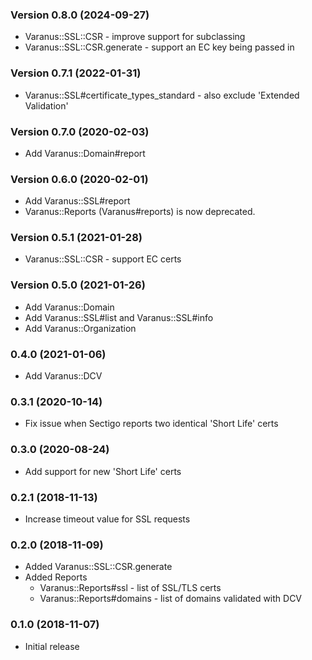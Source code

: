 ### Version 0.8.0 (2024-09-27)
* Varanus::SSL::CSR - improve support for subclassing
* Varanus::SSL::CSR.generate - support an EC key being passed in

### Version 0.7.1 (2022-01-31)
* Varanus::SSL#certificate_types_standard - also exclude 'Extended Validation'

### Version 0.7.0 (2020-02-03)
* Add Varanus::Domain#report

### Version 0.6.0 (2020-02-01)
* Add Varanus::SSL#report
* Varanus::Reports (Varanus#reports) is now deprecated.

### Version 0.5.1 (2021-01-28)
* Varanus::SSL::CSR - support EC certs

### Version 0.5.0 (2021-01-26)
* Add Varanus::Domain
* Add Varanus::SSL#list and Varanus::SSL#info
* Add Varanus::Organization

### 0.4.0 (2021-01-06)
* Add Varanus::DCV

### 0.3.1 (2020-10-14)
* Fix issue when Sectigo reports two identical 'Short Life' certs

### 0.3.0 (2020-08-24)
* Add support for new 'Short Life' certs

### 0.2.1 (2018-11-13)
* Increase timeout value for SSL requests

### 0.2.0 (2018-11-09)
* Added Varanus::SSL::CSR.generate
* Added Reports
  * Varanus::Reports#ssl - list of SSL/TLS certs
  * Varanus::Reports#domains - list of domains validated with DCV

### 0.1.0 (2018-11-07)
* Initial release
